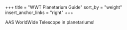 +++
title = "WWT Planetarium Guide"
sort_by = "weight"
insert_anchor_links = "right"
+++

AAS WorldWide Telescope in planetariums!
